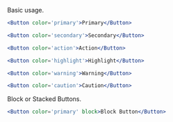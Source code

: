 Basic usage.

```jsx
<Button color='primary'>Primary</Button>
```

```jsx
<Button color='secondary'>Secondary</Button>
```

```jsx
<Button color='action'>Action</Button>
```

```jsx
<Button color='highlight'>Highlight</Button>
```

```jsx
<Button color='warning'>Warning</Button>
```

```jsx
<Button color='caution'>Caution</Button>
```

Block or Stacked Buttons.

```jsx
<Button color='primary' block>Block Button</Button>
```
